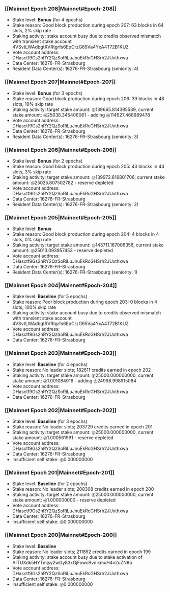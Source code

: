 ### [[Mainnet Epoch 208|Mainnet#Epoch-208]]
* Stake level: **Bonus** (for 4 epochs)
* Stake reason: Good block production during epoch 207: 63 blocks in 64 slots, 2% skip rate
* Staking activity: stake account busy due to credits observed mismatch with transient stake account 4VSvtLWAdbgtRVRtgrfs6EpCrzG65Va4YxA4T72B1KUZ
* Vote account address: DHasctf9Gs2hRY2QzSoRiLuJnuEkRcGHSrh2JUxthxwa
* Data Center: 16276-FR-Strasbourg
* Resident Data Center(s): 16276-FR-Strasbourg (seniority: 4)
### [[Mainnet Epoch 207|Mainnet#Epoch-207]]
* Stake level: **Bonus** (for 3 epochs)
* Stake reason: Good block production during epoch 206: 39 blocks in 48 slots, 19% skip rate
* Staking activity: target stake amount: ◎139665.814395539, current stake amount: ◎25038.345406061 - adding ◎114627.468989478
* Vote account address: DHasctf9Gs2hRY2QzSoRiLuJnuEkRcGHSrh2JUxthxwa
* Data Center: 16276-FR-Strasbourg
* Resident Data Center(s): 16276-FR-Strasbourg (seniority: 3)
### [[Mainnet Epoch 206|Mainnet#Epoch-206]]
* Stake level: **Bonus** (for 2 epochs)
* Stake reason: Good block production during epoch 205: 43 blocks in 44 slots, 3% skip rate
* Staking activity: target stake amount: ◎139972.816801706, current stake amount: ◎25025.807502782 - reserve depleted
* Vote account address: DHasctf9Gs2hRY2QzSoRiLuJnuEkRcGHSrh2JUxthxwa
* Data Center: 16276-FR-Strasbourg
* Resident Data Center(s): 16276-FR-Strasbourg (seniority: 2)
### [[Mainnet Epoch 205|Mainnet#Epoch-205]]
* Stake level: **Bonus**
* Stake reason: Good block production during epoch 204: 4 blocks in 4 slots, 0% skip rate
* Staking activity: target stake amount: ◎143711.167006356, current stake amount: ◎25013.093957453 - reserve depleted
* Vote account address: DHasctf9Gs2hRY2QzSoRiLuJnuEkRcGHSrh2JUxthxwa
* Data Center: 16276-FR-Strasbourg
* Resident Data Center(s): 16276-FR-Strasbourg (seniority: 1)
### [[Mainnet Epoch 204|Mainnet#Epoch-204]]
* Stake level: **Baseline** (for 5 epochs)
* Stake reason: Poor block production during epoch 203: 0 blocks in 4 slots, 100% skip rate
* Staking activity: stake account busy due to credits observed mismatch with transient stake account 4VSvtLWAdbgtRVRtgrfs6EpCrzG65Va4YxA4T72B1KUZ
* Vote account address: DHasctf9Gs2hRY2QzSoRiLuJnuEkRcGHSrh2JUxthxwa
* Data Center: 16276-FR-Strasbourg
### [[Mainnet Epoch 203|Mainnet#Epoch-203]]
* Stake level: **Baseline** (for 4 epochs)
* Stake reason: No leader slots; 182611 credits earned in epoch 202
* Staking activity: target stake amount: ◎25000.000000000, current stake amount: ◎1.001084916 - adding ◎24998.998915084
* Vote account address: DHasctf9Gs2hRY2QzSoRiLuJnuEkRcGHSrh2JUxthxwa
* Data Center: 16276-FR-Strasbourg
### [[Mainnet Epoch 202|Mainnet#Epoch-202]]
* Stake level: **Baseline** (for 3 epochs)
* Stake reason: No leader slots; 203729 credits earned in epoch 201
* Staking activity: target stake amount: ◎25000.000000000, current stake amount: ◎1.000561991 - reserve depleted
* Vote account address: DHasctf9Gs2hRY2QzSoRiLuJnuEkRcGHSrh2JUxthxwa
* Data Center: 16276-FR-Strasbourg
* Insufficient self stake: ◎0.000000000
### [[Mainnet Epoch 201|Mainnet#Epoch-201]]
* Stake level: **Baseline** (for 2 epochs)
* Stake reason: No leader slots; 208308 credits earned in epoch 200
* Staking activity: target stake amount: ◎25000.000000000, current stake amount: ◎1.000000000 - reserve depleted
* Vote account address: DHasctf9Gs2hRY2QzSoRiLuJnuEkRcGHSrh2JUxthxwa
* Data Center: 16276-FR-Strasbourg
* Insufficient self stake: ◎0.000000000
### [[Mainnet Epoch 200|Mainnet#Epoch-200]]
* Stake level: **Baseline**
* Stake reason: No leader slots; 211852 credits earned in epoch 199
* Staking activity: stake account busy due to stake activation of ArTUXdk5HYTmjsy2wGy83xGjFowcBvnikmuH4v2uZN8b
* Vote account address: DHasctf9Gs2hRY2QzSoRiLuJnuEkRcGHSrh2JUxthxwa
* Data Center: 16276-FR-Strasbourg
* Insufficient self stake: ◎0.000000000